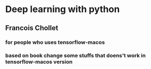 # Deep learning with python
## Francois Chollet

### for people who uses tensorflow-macos

### based on book change some stuffs that doens't work in tensorflow-macos version
